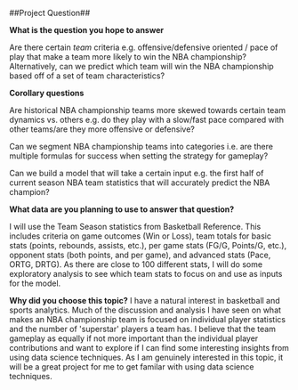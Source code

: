 ##Project Question##

**What is the question you hope to answer**

Are there certain *team* criteria e.g. offensive/defensive oriented / pace of play that make a team more likely to win the NBA championship?  Alternatively, can we predict which team will win the NBA championship based off of a set of team characteristics?

**Corollary questions**

Are historical NBA championship teams more skewed towards certain team dynamics vs. others e.g. do they play with a slow/fast pace compared with other teams/are they more offensive or defensive?

Can we segment NBA championship teams into categories i.e. are there multiple formulas for success when setting the strategy for gameplay?

Can we build a model that will take a certain input e.g. the first half of current season NBA team statistics that will accurately predict the NBA champion?

**What data are you planning to use to answer that question?**

I will use the Team Season statistics from Basketball Reference.  This includes criteria on game outcomes (Win or Loss), team totals for basic stats (points, rebounds, assists, etc.), per game stats (FG/G, Points/G, etc.), opponent stats (both points, and per game), and advanced stats (Pace, ORTG, DRTG).
As there are close to 100 different stats, I will do some exploratory analysis to see which team stats to focus on and use as inputs for the model.

**Why did you choose this topic?**
I have a natural interest in basketball and sports analytics. Much of the discussion and analysis I have seen on what makes an NBA championship team is focused on individual player statistics and the number of 'superstar' players a team has.  I believe that the team gameplay as equally if not more important than the individual player contributions and want to explore if I can find some interesting insights from using data science techniques.  As I am genuinely interested in this topic, it will be a great project for me to get familar with using data science techniques.
